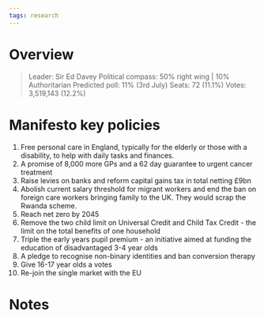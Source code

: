 ```yaml
---
tags: research
---
```

# Overview

> Leader: Sir Ed Davey
> Political compass: 50% right wing | 10% Authoritarian
> Predicted poll: 11% (3rd July)
> Seats: 72 (11.1%)
> Votes: 3,519,143 (12.2%)

# Manifesto key policies

1. Free personal care in England, typically for the elderly or those with a disability, to help with daily tasks and finances.
2. A promise of 8,000 more GPs and a 62 day guarantee to urgent cancer treatment
3. Raise levies on banks and reform capital gains tax in total netting £9bn 
4. Abolish current salary threshold for migrant workers and end the ban on foreign care workers bringing family to the UK. They would scrap the Rwanda scheme.
5. Reach net zero by 2045
6. Remove the two child limit on Universal Credit and Child Tax Credit - the limit on the total benefits of one household
7. Triple the early years pupil premium - an initiative aimed at funding the education of disadvantaged 3-4 year olds 
8. A pledge to recognise non-binary identities and ban conversion therapy
9. Give 16-17 year olds a votes
10. Re-join the single market with the EU

# Notes

